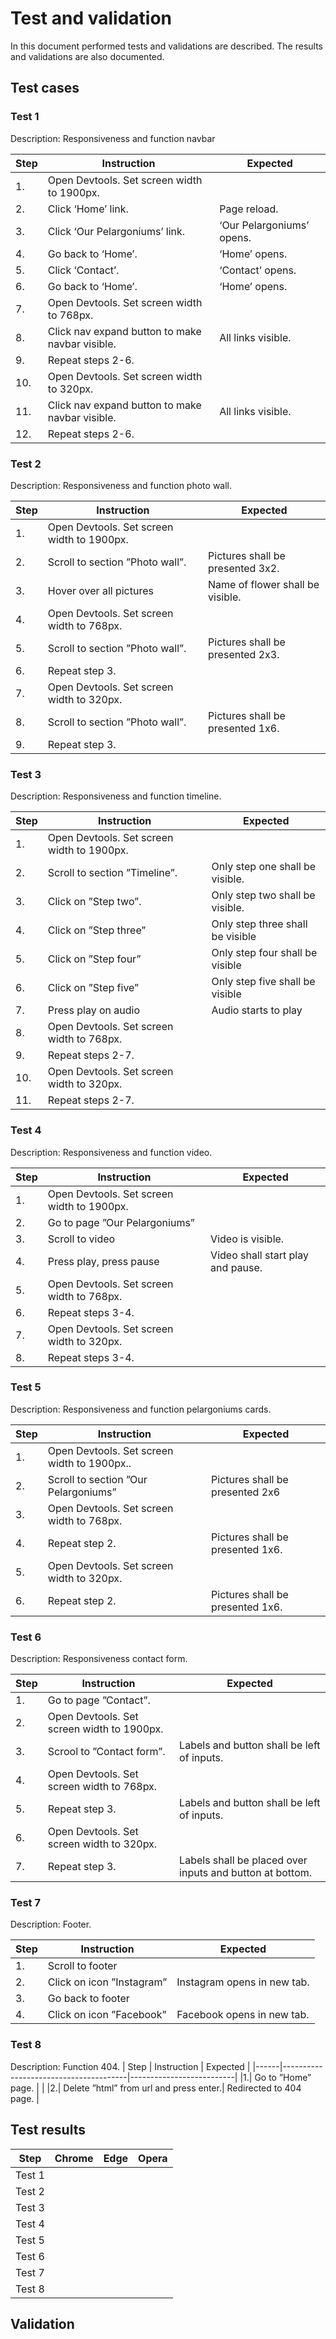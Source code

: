 # Test and validation
In this document performed tests and validations are described. The results and validations are also documented.
## Test cases

### Test 1
Description: Responsiveness and function navbar

| Step | Instruction                                               | Expected                            |
|------|-----------------------------------------------------------|-------------------------------------|
|1.    | Open Devtools. Set screen width to 1900px.                |                                     |
|2.    | Click ‘Home’ link.				                           | Page reload.                        | 
|3.    | Click ‘Our Pelargoniums’ link.                    		   | ‘Our Pelargoniums’ opens.           | 
|4.    | Go back to ‘Home’.				                           | ‘Home’ opens.                       | 
|5.    | Click ‘Contact’.				                           | ‘Contact’ opens.                    | 
|6.    | Go back to ‘Home’. 			                           | ‘Home’ opens.                       | 
|7.    | Open Devtools. Set screen width to 768px.                 |                                     | 
|8.    | Click nav expand button to make navbar visible.           | All links visible.                  | 
|9.    | Repeat steps 2-6.                                         |                                     | 
|10.   | Open Devtools. Set screen width to 320px.                 |                                     | 
|11.   | Click nav expand button to make navbar visible.           | All links visible.                  | 
|12.   | Repeat steps 2-6.                                         |                                     | 

### Test 2
Description: Responsiveness and function photo wall.

| Step | Instruction                                        | Expected                            |
|------|----------------------------------------------------|-------------------------------------|
|1.    | Open Devtools. Set screen width to 1900px.         |                                     |
|2.    | Scroll to section ”Photo wall”. 		            | Pictures shall be presented 3x2.    |
|3.    | Hover over all pictures 				            | Name of flower shall be visible.    |
|4.    | Open Devtools. Set screen width to 768px.          |                                     |
|5.    | Scroll to section ”Photo wall”.  		            | Pictures shall be presented 2x3.    |
|6.    | Repeat step 3.                                     |                                     |
|7.    | Open Devtools. Set screen width to 320px.          |                                     |
|8.    | Scroll to section ”Photo wall”. 		            | Pictures shall be presented 1x6.    |
|9.    | Repeat step 3.

### Test 3
Description: Responsiveness and function timeline.

| Step | Instruction                                         | Expected                            |
|------|-----------------------------------------------------|-------------------------------------|
|1.    |	Open Devtools. Set screen width to 1900px.       |                                     |
|2.    |	Scroll to section ”Timeline”.                    | Only step one shall be visible.     |
|3.    |	Click on ”Step two”.			                 | Only step two shall be visible.     |
|4.    |	Click on ”Step three”			                 | Only step three shall be visible    |
|5.    |	Click on ”Step four”				             | Only step four shall be visible     |
|6.    |	Click on ”Step five”			                 | Only step five shall be visible     |
|7.    |	Press play on audio				                 | Audio starts to play                |
|8.    |	Open Devtools. Set screen width to 768px.        |                                     |
|9.    |	Repeat steps 2-7.                                |                                     |
|10.   |	Open Devtools. Set screen width to 320px.        |                                     |
|11.   |	Repeat steps 2-7.                                |                                     |

### Test 4
Description: Responsiveness and function video.

| Step | Instruction                                        | Expected                            |
|------|----------------------------------------------------|-------------------------------------|
|1.    | Open Devtools. Set screen width to 1900px.         |                                     |
|2.    |	Go to page ”Our Pelargoniums”                   |                                     |
|3.    |	Scroll to video				                    | Video is visible.                   |
|4.    |	Press play, press pause			                | Video shall start play and pause.   |
|5.    |	Open Devtools. Set screen width to 768px.       |                                     |
|6.    |	Repeat steps 3-4.                               |                                     |
|7.    |	Open Devtools. Set screen width to 320px.       |                                     |
|8.    |	Repeat steps 3-4.                               |                                     |

### Test 5
Description: Responsiveness and function pelargoniums cards.

| Step | Instruction                                        | Expected                            |
|------|--------------------------------------------------- |-------------------------------------|
|1.    |	Open Devtools. Set screen width to 1900px..     |                                     |
|2.    |	Scroll to section ”Our Pelargoniums” 		    | Pictures shall be presented 2x6     |
|3.    |	Open Devtools. Set screen width to 768px.       |                                     |
|4.    |	Repeat step 2.					                | Pictures shall be presented 1x6.    |
|5.    |	Open Devtools. Set screen width to 320px.       |                                     |
|6.    |	Repeat step 2.					                | Pictures shall be presented 1x6.    |

### Test 6
Description: Responsiveness contact form.

| Step | Instruction                                       | Expected                            |
|------|---------------------------------------------------|-------------------------------------|
|1.    |	Go to page ”Contact”.                          |                                     |
|2.    |	Open Devtools. Set screen width to 1900px.     |                                     |
|3.    |	Scrool to ”Contact form”.		       | Labels and button shall be left of inputs.|
|4.    |	Open Devtools. Set screen width to 768px.      |                                     |
|5.    |	Repeat step 3. 				       | Labels and button shall be left of inputs.    |
|6.    |	Open Devtools. Set screen width to 320px.      |                                     |
|7.    |	Repeat step 3.				       | Labels shall be placed over inputs and button at bottom. |

### Test 7
Description: Footer.

| Step | Instruction                           | Expected                            |
|------|---------------------------------------|-------------------------------------|
|1.    |	Scroll to footer                   |                                     |
|2.    |	Click on icon ”Instagram”		   | Instagram opens in new tab.         |
|3.    |	Go back to footer	               |                                     |
|4.    |	Click on icon ”Facebook”		   | Facebook opens in new tab.          |

### Test 8
Description: Function 404.
| Step | Instruction                           | Expected                 |
|------|---------------------------------------|--------------------------|
|1.|	Go to ”Home” page.                     |                          |
|2.|	Delete ”html” from url and press enter.|  Redirected to 404 page. |


## Test results

| Step	 | Chrome  | Edge    | Opera   |
|--------|---------|---------|---------|
| Test 1 |         |         |         |                     
| Test 2 |         |         |         |                     
| Test 3 |         |         |         |                     
| Test 4 |         |         |         |                     
| Test 5 |         |         |         |                     
| Test 6 |         |         |         |                     
| Test 7 |         |         |         |                     
| Test 8 |         |         |         |                     

## Validation


